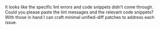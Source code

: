 It looks like the specific lint errors and code snippets didn’t come through. Could you please paste the lint messages and the relevant code snippets? With those in hand I can craft minimal unified-diff patches to address each issue.
